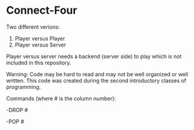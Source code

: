 # Connect-Four
Two different verions:
1) Player versus Player
2) Player versus Server 

Player versus server needs a backend (server side) to play which is not included in this repository.

Warning: Code may be hard to read and may not be well organized or well written. This code was created during the second introductory classes of programming.

Commands (where # is the column number):

-DROP # 

-POP #

